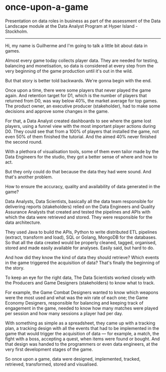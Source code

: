 # once-upon-a-game
 Presentation on data roles in business as part of the assessment of the Data Landscape module at the Data Analyst Program at Hyper Island - Stockholm.

---

Hi, my name is Guilherme and I'm going to talk a little bit about data in games.

Almost every game today collects player data. They are needed for testing, balancing and monetisation, so data is considered at every step from the very beginning of the game production until it's out in the wild.

But that story is better told backwards. We're gonna begin with the end.

Once upon a time, there were some players that never played the game again. And retention target for D1, which is the number of players that returned from D0, was way below 40%, the market average for top games. The product owner, an executive producer (stakeholder), had to make some decisions and approve some changes in the game.

For that, a Data Analyst created dashboards to see where the game lost players, using a funnel view with the most important player actions during D0. They could see that from a 100% of players that installed the game, not even 50% of them finished the tutorial. And the aimed 40% never finished the second round.

With a plethora of visualisation tools, some of them even tailor made by the Data Engineers for the studio, they got a better sense of where and how to act.

But they only could do that because the data they had were sound. And that's another problem.

How to ensure the accuracy, quality and availability of data generated in the game?

Data Analysts, Data Scientists, basically all the data team responsible for delivering reports (stakeholders) relied on the Data Engineers and Quality Assurance Analysts that created and tested the pipelines and APIs with which the data were retrieved and stored. They were responsible for the data architecture.

They used Java to build the APIs, Python to write distributed ETL pipelines (extract, transform and load), SQL or Golang, MongoDB for the databases. So that all the data created would be properly cleaned, tagged, organised, stored and made easily available for analyses. Easily said, but hard to do.

And how did they know the kind of data they should retrieve? Which events in the game triggered the acquisition of data? That's finally the beginning of the story.

To keep an eye for the right data, The Data Scientists worked closely with the Producers and Game Designers (stakeholders) to know what to track.

For example, the Game Combat Designers wanted to know which weapons were the most used and what was the win rate of each one; the Game Economy Designers, responsible for balancing and keeping track of engagement in the game, needed to know how many matches were played per session and how many sessions a player had per day.

With something as simple as a spreadsheet, they came up with a tracking plan, a tracking design with all the events that had to be implemented in the game that would trigger the acquisition of data — for example, a match, the fight with a boss, accepting a quest, when items were found or bought. And that design was handed to the programmers or even data engineers, at the very first development stages of the game.

So once upon a game, data were designed, implemented, tracked, retrieved, transformed, stored and visualised.
